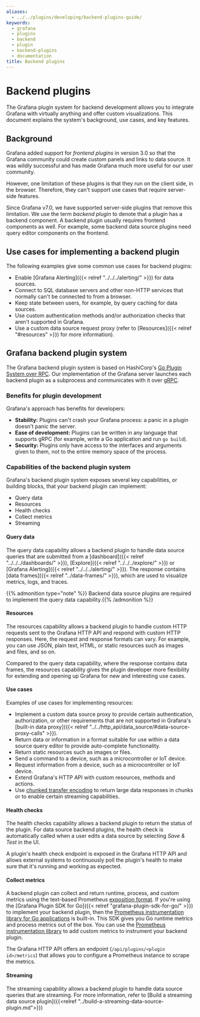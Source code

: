 ```yaml
---
aliases:
  - ../../plugins/developing/backend-plugins-guide/
keywords:
  - grafana
  - plugins
  - backend
  - plugin
  - backend-plugins
  - documentation
title: Backend plugins
---
```


# Backend plugins

The Grafana plugin system for backend development allows you to integrate Grafana with virtually anything and offer custom visualizations. This document explains the system's background, use cases, and key features.

## Background

Grafana added support for _frontend plugins_ in version 3.0 so that the Grafana community could create custom panels and links to data source. It was wildly successful and has made Grafana much more useful for our user community.

However, one limitation of these plugins is that they run on the client side, in the browser. Therefore, they can't support use cases that require server-side features.

Since Grafana v7.0, we have supported server-side plugins that remove this limitation. We use the term _backend plugin_ to denote that a plugin has a backend component. A backend plugin usually requires frontend components as well. For example, some backend data source plugins need query editor components on the frontend.

## Use cases for implementing a backend plugin

The following examples give some common use cases for backend plugins:

- Enable [Grafana Alerting]({{< relref "../../../alerting/" >}}) for data sources.
- Connect to SQL database servers and other non-HTTP services that normally can't be connected to from a browser.
- Keep state between users, for example, by query caching for data sources.
- Use custom authentication methods and/or authorization checks that aren't supported in Grafana.
- Use a custom data source request proxy (refer to [Resources]({{< relref "#resources" >}}) for more information).

## Grafana backend plugin system

The Grafana backend plugin system is based on HashiCorp's [Go Plugin System over RPC](https://github.com/hashicorp/go-plugin). Our implementation of the Grafana server launches each backend plugin as a subprocess and communicates with it over [gRPC](https://grpc.io/).

### Benefits for plugin development

Grafana's approach has benefits for developers:

- **Stability:** Plugins can't crash your Grafana process: a panic in a plugin doesn't panic the server.
- **Ease of development:** Plugins can be written in any language that supports gRPC (for example, write a Go application and run `go build`).
- **Security:** Plugins only have access to the interfaces and arguments given to them, not to the entire memory space of the process.

### Capabilities of the backend plugin system

Grafana's backend plugin system exposes several key capabilities, or building blocks, that your backend plugin can implement:

- Query data
- Resources
- Health checks
- Collect metrics
- Streaming

#### Query data

The query data capability allows a backend plugin to handle data source queries that are submitted from a [dashboard]({{< relref "../../../dashboards/" >}}), [Explore]({{< relref "../../../explore/" >}}) or [Grafana Alerting]({{< relref "../../../alerting/" >}}). The response contains [data frames]({{< relref "../data-frames/" >}}), which are used to visualize metrics, logs, and traces.

{{% admonition type="note" %}} Backend data source plugins are required to implement the query data capability.{{%
/admonition %}}

#### Resources

The resources capability allows a backend plugin to handle custom HTTP requests sent to the Grafana HTTP API and respond with custom HTTP responses. Here, the request and response formats can vary. For example, you can use JSON, plain text, HTML, or static resources such as images and files, and so on.

Compared to the query data capability, where the response contains data frames, the resources capability gives the plugin developer more flexibility for extending and opening up Grafana for new and interesting use cases.

#### Use cases

Examples of use cases for implementing resources:

- Implement a custom data source proxy to provide certain authentication, authorization, or other requirements that are not supported in Grafana's [built-in data proxy]({{< relref "../../http_api/data_source/#data-source-proxy-calls" >}}).
- Return data or information in a format suitable for use within a data source query editor to provide auto-complete functionality.
- Return static resources such as images or files.
- Send a command to a device, such as a microcontroller or IoT device.
- Request information from a device, such as a microcontroller or IoT device.
- Extend Grafana's HTTP API with custom resources, methods and actions.
- Use [chunked transfer encoding](https://en.wikipedia.org/wiki/Chunked_transfer_encoding) to return large data responses in chunks or to enable certain streaming capabilities.

#### Health checks

The health checks capability allows a backend plugin to return the status of the plugin. For data source backend plugins, the health check is automatically called when a user edits a data source by selecting _Save & Test_ in the UI.

A plugin's health check endpoint is exposed in the Grafana HTTP API and allows external systems to continuously poll the plugin's health to make sure that it's running and working as expected.

#### Collect metrics

A backend plugin can collect and return runtime, process, and custom metrics using the text-based Prometheus [exposition format](https://prometheus.io/docs/instrumenting/exposition_formats/). If you're using the [Grafana Plugin SDK for Go]({{< relref "grafana-plugin-sdk-for-go/" >}}) to implement your backend plugin, then the [Prometheus instrumentation library for Go applications](https://github.com/prometheus/client_golang) is built-in. This SDK gives you Go runtime metrics and process metrics out of the box. You can use the [Prometheus instrumentation library](https://github.com/prometheus/client_golang) to add custom metrics to instrument your backend plugin.

The Grafana HTTP API offers an endpoint (`/api/plugins/<plugin id>/metrics`) that allows you to configure a Prometheus instance to scrape the metrics.

#### Streaming

The streaming capability allows a backend plugin to handle data source queries that are streaming. For more information, refer to [Build a streaming data source plugin]({{<relref  "../build-a-streaming-data-source-plugin.md">}})
